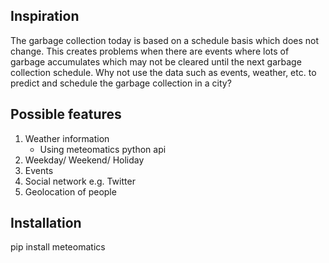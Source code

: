 ## Inspiration

The garbage collection today is based on a schedule basis which does not change. This creates problems when there are events where lots of garbage accumulates which may not be cleared until the next garbage collection schedule. Why not use the data such as events, weather, etc. to predict and schedule the garbage collection in a city?

## Possible features
1. Weather information
	- Using meteomatics python api
2. Weekday/ Weekend/ Holiday
3. Events
4. Social network e.g. Twitter
5. Geolocation of people



## Installation

pip install meteomatics



